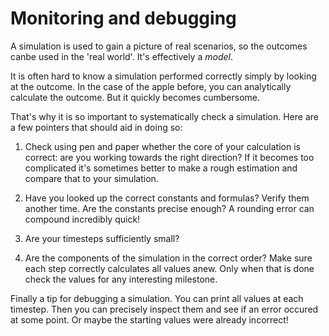 # Monitoring and debugging

A simulation is used to gain a picture of real scenarios, so the outcomes canbe used in the 'real world'. It's effectively a *model*. 

It is often hard to know a simulation performed correctly simply by looking at the outcome. In the case of the apple before, you can analytically calculate the outcome. But it quickly becomes cumbersome.

That's why it is so important to systematically check a simulation. Here are a few pointers that should aid in doing so:

1. Check using pen and paper whether the core of your calculation is correct: are you working towards the right direction? If it becomes too complicated it's sometimes better to make a rough estimation and compare that to your simulation.

2. Have you looked up the correct constants and formulas? Verify them another time. Are the constants precise enough? A rounding error can compound incredibly quick!

3. Are your timesteps sufficiently small?

4. Are the components of the simulation in the correct order? Make sure each step correctly calculates all values anew. Only when that is done check the values for any interesting milestone.

Finally a tip for debugging a simulation. You can print all values at each timestep. Then you can precisely inspect them and see if an error occured at some point. Or maybe the starting values were already incorrect!
